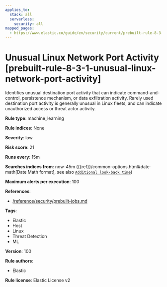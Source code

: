 ```yaml
---
applies_to:
  stack: all
  serverless:
    security: all
mapped_pages:
  - https://www.elastic.co/guide/en/security/current/prebuilt-rule-8-3-1-unusual-linux-network-port-activity.html
---
```


# Unusual Linux Network Port Activity [prebuilt-rule-8-3-1-unusual-linux-network-port-activity]

Identifies unusual destination port activity that can indicate command-and-control, persistence mechanism, or data exfiltration activity. Rarely used destination port activity is generally unusual in Linux fleets, and can indicate unauthorized access or threat actor activity.

**Rule type**: machine_learning

**Rule indices**: None

**Severity**: low

**Risk score**: 21

**Runs every**: 15m

**Searches indices from**: now-45m ({{ref}}/common-options.html#date-math[Date Math format], see also [`Additional look-back time`](docs-content://solutions/security/detect-and-alert/create-detection-rule.md#rule-schedule))

**Maximum alerts per execution**: 100

**References**:

* [/reference/security/prebuilt-jobs.md](/reference/prebuilt-jobs.md)

**Tags**:

* Elastic
* Host
* Linux
* Threat Detection
* ML

**Version**: 100

**Rule authors**:

* Elastic

**Rule license**: Elastic License v2

